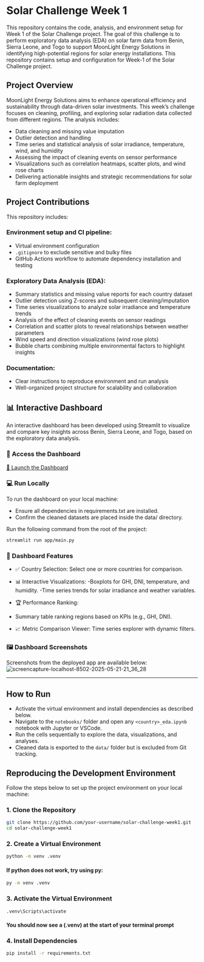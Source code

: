 # Solar Challenge Week 1

This repository contains the code, analysis, and environment setup for Week 1 of the Solar Challenge project. The goal of this challenge is to perform exploratory data analysis (EDA) on solar farm data from Benin, Sierra Leone, and Togo to support MoonLight Energy Solutions in identifying high-potential regions for solar energy installations.
This repository contains setup and configuration for Week-1 of the Solar Challenge project.

## Project Overview

MoonLight Energy Solutions aims to enhance operational efficiency and sustainability through data-driven solar investments. This week’s challenge focuses on cleaning, profiling, and exploring solar radiation data collected from different regions. The analysis includes:

- Data cleaning and missing value imputation
- Outlier detection and handling
- Time series and statistical analysis of solar irradiance, temperature, wind, and humidity
- Assessing the impact of cleaning events on sensor performance
- Visualizations such as correlation heatmaps, scatter plots, and wind rose charts
- Delivering actionable insights and strategic recommendations for solar farm deployment

## Project Contributions

This repository includes:

### Environment setup and CI pipeline:
- Virtual environment configuration
- `.gitignore` to exclude sensitive and bulky files
- GitHub Actions workflow to automate dependency installation and testing

### Exploratory Data Analysis (EDA):
- Summary statistics and missing value reports for each country dataset
- Outlier detection using Z-scores and subsequent cleaning/imputation
- Time series visualizations to analyze solar irradiance and temperature trends
- Analysis of the effect of cleaning events on sensor readings
- Correlation and scatter plots to reveal relationships between weather parameters
- Wind speed and direction visualizations (wind rose plots)
- Bubble charts combining multiple environmental factors to highlight insights

### Documentation:
- Clear instructions to reproduce environment and run analysis
- Well-organized project structure for scalability and collaboration


## 📊 Interactive Dashboard
An interactive dashboard has been developed using Streamlit to visualize and compare key insights across Benin, Sierra Leone, and Togo, based on the exploratory data analysis.

### 🔗 Access the Dashboard
[🔗 Launch the Dashboard](https://solar-challenge-week-stp2aubmodq2wgshqrzsjj.streamlit.app/)

### 💻 Run Locally
To run the dashboard on your local machine:

- Ensure all dependencies in requirements.txt are installed.
- Confirm the cleaned datasets are placed inside the data/ directory.

Run the following command from the root of the project:

```bash
streamlit run app/main.py
```
### 🧩 Dashboard Features

- ✅ Country Selection: Select one or more countries for comparison.

- 📊 Interactive Visualizations:
     -Boxplots for GHI, DNI, temperature, and humidity.
     -Time series trends for solar irradiance and weather variables.

- 🏆 Performance Ranking:

- Summary table ranking regions based on KPIs (e.g., GHI, DNI).

- 📈 Metric Comparison Viewer: Time series explorer with dynamic filters.

### 🖼️ Dashboard Screenshots
Screenshots from the deployed app are available below:
![screencapture-localhost-8502-2025-05-21-21_36_28](https://github.com/user-attachments/assets/a05f90f7-83e1-442b-8d39-658a7259fc1e)

---

## How to Run

- Activate the virtual environment and install dependencies as described below.
- Navigate to the `notebooks/` folder and open any `<country>_eda.ipynb` notebook with Jupyter or VSCode.
- Run the cells sequentially to explore the data, visualizations, and analyses.
- Cleaned data is exported to the `data/` folder but is excluded from Git tracking.


## Reproducing the Development Environment

Follow the steps below to set up the project environment on your local machine:

### **1. Clone the Repository**

```bash
git clone https://github.com/your-username/solar-challenge-week1.git
cd solar-challenge-week1
```

### **2. Create a Virtual Environment**

``` bash
python -m venv .venv
```
#### If python does not work, try using py:

```bash
py -m venv .venv
```

### **3. Activate the Virtual Environment**

```bash
.venv\Scripts\activate
```
   #### You should now see a (.venv) at the start of your terminal prompt

### **4. Install Dependencies**
```bash
pip install -r requirements.txt
``` 
